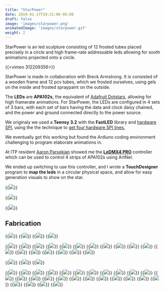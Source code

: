 ```yaml
---
title: "StarPower"
date: 2019-01-17T19:31:06-05:00
draft: false
image: 'images/starpower.png'
animatedImage: 'images/starpower.gif'
weight: 2
---
```


StarPower is an led sculpture consisting of 12 frosted tubes placed precisely in a circle and high frame-rate addressable leds allowing for sooth animations projected onto a circle.

<!--more-->


{{<vimeo 312209356>}}

StarPower is made in collaboration with Breck Armstrong.  It is consisted of a wooden frame and 12 pcv tubes, which we frosted ourselves, using gels on the inside and frosted spraypaint on the outside.

The **LEDs** are **APA102s,** the equivalent of [Adafruit Dotstars,](https://learn.adafruit.com/adafruit-dotstar-leds/overview) allowing for high framerate animations.  For StarPower, the LEDs are configured in 4 sets of 3 bars, with each set of bars having the data and clock daisy chained, and the power and ground connected directly to the power source.

We originaly we used a **Teensy 3.2** with the **FastLED** library and [hardware SPI](https://github.com/FastLED/FastLED/wiki/SPI-Hardware-or-Bit-banging), using the the technique to [get four hardware SPI lines.](https://github.com/FastLED/FastLED/wiki/SPI-Hardware-or-Bit-banging#getting-four-hardware-spi-lines-for-the-apa102-out-of-the-teensy-303132)

We eventually got this working but found the Ardiuno coding environment challenging to program elaborate animations in.  

At ITP resident [Aaron Parsekian](http://www.aaronparsekian.com/) showed me the  **[LeDMX4 PRO](https://dmxking.com/led-pixel-control/ledmx4-pro)** controller which can be used to control 4 strips of APA102s using ArtNet.

We ended up switching to use this controller, and I wrote a **TouchDesigner** program to **map the leds** in a circular physical space, and allow for easy generation visuals to show on the star.

{{<image src="images/ledmx" caption="Using the DMXKing LeDMX4 PRO to control using ArtNET 12 strips of LEDS that are daisy chained into 4 sets.">}}

{{<image src="images/touchdesigner" caption="LED Mapping in TouchDesigner">}}

{{<image src="images/star.jpg">}}

## Fabrication
{{<image src="images/star-7.jpg" caption="Soldering data and clock wires">}}
{{<image src="images/star-9.jpg" caption="Materials for the LED bars - APA102s, semi-circular dowels that would be recessed enough to diffuse the diodes, and some sample configurations">}}
{{<image src="images/star-3.jpg" caption="Glueing led strip to semi-circular shaped dowel.">}}
{{<image src="images/star-10.jpg" caption="Glueing led strip to semi-circular shaped dowel.">}}

{{<image src="images/ledbars" caption="All 12 assembled led bars.">}}
{{<image src="images/star-5.jpg" caption="Testing out bar sizes">}}
{{<image src="images/star-8.jpg" caption="The clamps to hold the bars onto the frame">}}
{{<image src="images/star-11.jpg" caption="Writing test code in Arduino">}}
{{<image src="images/star-12.jpg" caption="Soldering the Teensy 3.2 on to a perfboard">}}
{{<image src="images/star-13.jpg" caption="measuring degrees between bars...">}}
{{<image src="images/star-14-cropped.jpg" caption="And turning that into length">}}
{{<image src="images/star-15.jpg">}}
{{<image src="images/star-16.jpg">}}
{{<image src="images/star-17.jpg">}}
{{<image src="images/star-18.jpg" caption="prototyping attachments">}}
{{<image src="images/prototyping">}}
{{<image src="images/star-19.jpg" caption="Making holes for wires">}}
{{<image src="images/star-20.jpg">}}
{{<image src="images/star-21.jpg">}}
{{<image src="images/painting">}}
{{<image src="images/star-22.jpg">}}
{{<image src="images/painted">}}

{{<image src="images/star-23.jpg">}}
{{<image src="images/wiring">}}
{{<image src="images/assembled">}}


{{<image src="images/star-24.png" caption="testing out wiring">}}
{{<image src="images/star-26.jpg" caption="spraying frosting onto the tubes">}}
{{<image src="images/star-28.jpg">}}
{{<image src="images/star-29.jpg">}}
{{<image src="images/star-30.jpg">}}
{{<image src="images/star-31.jpg">}}
{{<image src="images/star-32.jpg">}}
{{<image src="images/star-33.jpg">}}
{{<image src="images/star-34.jpg">}}
{{<image src="images/star-35.jpg">}}
{{<image src="images/star-37.jpg">}}
{{<image src="images/star-39.jpg">}}
{{<image src="images/star-41.jpg">}}
{{<image src="images/star-42.jpg">}}
{{<image src="images/star-43.jpg">}}
{{<image src="images/star-44.jpg">}}
{{<image src="images/star-45.jpg" caption="The original configuation where we just used the Teensy and tried to power everything through the Teensy's power. This was my first electronics project and I learned quickly that the port on the Teensy only supports 0.5a of current." >}}
{{<image src="images/star-46.jpg">}}
{{<image src="images/star-47.jpg">}}
{{<image src="images/star-48.jpg" caption="Because of the limitation of the power header on the Teensy, we were barely able to power any lights. We eventually switched to using direct power and level switching.">}}
{{<image src="images/star-49.jpg" caption="The new circuit, with power connected directly to the LED strips, and the data and clock signal from the Teensy level switched from 3.3v to 5v.">}}
{{<image src="images/star-50.jpg" caption="The new circuit, with power connected directly to the LED strips, and the data and clock signal from the Teensy level switched from 3.3v to 5v.">}}
{{<image src="images/star-51.jpg">}}
{{<image src="images/star-52.jpg" caption="Pleased to see it worked!">}}
{{<image src="images/star-53.jpg">}}
{{<image src="images/star-54.jpg" caption="Installing it in its home">}}
{{<image src="images/star-55.jpg">}}